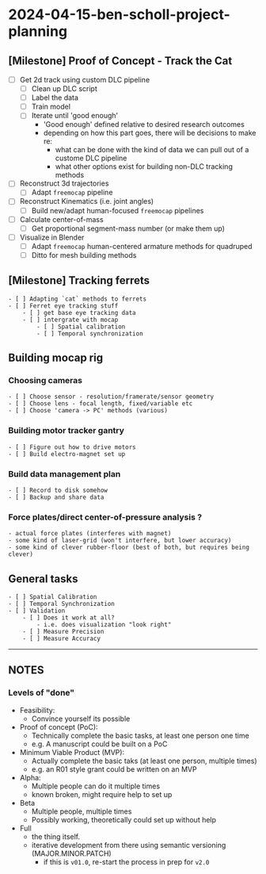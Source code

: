 # 2024-04-15-ben-scholl-project-planning


## [Milestone] Proof of Concept - Track the Cat
- [ ] Get 2d track using custom DLC pipeline
    - [ ] Clean up DLC script
    - [ ] Label the data 
    - [ ] Train model 
    - [ ] Iterate until 'good enough' 
        - 'Good enough' defined relative to desired research outcomes
        - depending on how this part goes, there will be decisions to make re: 
            - what can be done with the kind of data we can pull out of a custome DLC pipeline
            - what other options exist for building non-DLC tracking methods
- [ ] Reconstruct 3d trajectories
    - [ ] Adapt `freemocap` pipeline
- [ ] Reconstruct Kinematics (i.e. joint angles)
    - [ ] Build new/adapt human-focused `freemocap` pipelines
- [ ] Calculate center-of-mass
    - [ ] Get proportional segment-mass number (or make them up)
- [ ] Visualize in Blender
    - [ ] Adapt `freemocap` human-centered armature methods for quadruped
    - [ ] Ditto for mesh building methods

## [Milestone] Tracking ferrets
    - [ ] Adapting `cat` methods to ferrets
    - [ ] Ferret eye tracking stuff 
        - [ ] get base eye tracking data
        - [ ] intergrate with mocap
            - [ ] Spatial calibration
            - [ ] Temporal synchronization

## Building mocap rig
### Choosing cameras
    - [ ] Choose sensor - resolution/framerate/sensor geometry
    - [ ] Choose lens - focal length, fixed/variable etc
    - [ ] Choose 'camera -> PC' methods (various)

### Building motor tracker gantry
    - [ ] Figure out how to drive motors
    - [ ] Build electro-magnet set up

### Build data management plan
    - [ ] Record to disk somehow
    - [ ] Backup and share data

### Force plates/direct center-of-pressure analysis ? 
    - actual force plates (interferes with magnet)
    - some kind of laser-grid (won't interfere, but lower accuracy) 
    - some kind of clever rubber-floor (best of both, but requires being clever)

## General tasks
    - [ ] Spatial Calibration 
    - [ ] Temporal Synchronization
    - [ ] Validation
        - [ ] Does it work at all? 
            - i.e. does visualization "look right"
        - [ ] Measure Precision
        - [ ] Measure Accuracy



___


## NOTES
### Levels of "done"
- Feasibility:
    -  Convince yourself its possible
- Proof of concept (PoC): 
    - Technically complete the basic tasks, at least one person one time 
    - e.g. A manuscript could be built on a PoC
- Minimum Viable Product (MVP): 
    - Actually complete the basic taks (at least one person, multiple times)
    - e.g. an R01 style grant could be written on an MVP
- Alpha: 
    - Multiple people can do it multiple times
    - known broken, might require help to set up
- Beta
    - Multiple people, multiple times
    - Possibly working, theoretically could set up without help
- Full 
    - the thing itself.
    - iterative development from there using semantic versioning (MAJOR.MINOR.PATCH)
        - if this is `v01.0`, re-start the process in prep for `v2.0`